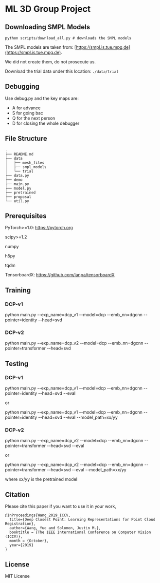 # ML 3D Group Project

## Downloading SMPL Models ##

`python scripts/download_all.py # downloads the SMPL models`

The SMPL models are taken from: [https://smpl.is.tue.mpg.de](https://smpl.is.tue.mpg.de).

We did not create them, do not prosecute us.

Download the trial data under this location: `./data/trial`

## Debugging ##

Use debug.py and the key maps are:
- A for advance
- S for going bac
- Q for the next person
- D for closing the whole debugger

## File Structure ##

```
.
├── README.md
├── data
│   ├── mesh_files
│	├── smpl_models 
│   └── trial
├── data.py
├── demo
├── main.py
├── model.py
├── pretrained
├── proposal
└── util.py
```

## Prerequisites 
PyTorch>=1.0: https://pytorch.org

scipy>=1.2 

numpy

h5py

tqdm

TensorboardX: https://github.com/lanpa/tensorboardX

## Training

### DCP-v1

python main.py --exp_name=dcp_v1 --model=dcp --emb_nn=dgcnn --pointer=identity --head=svd

### DCP-v2

python main.py --exp_name=dcp_v2 --model=dcp --emb_nn=dgcnn --pointer=transformer --head=svd

## Testing

### DCP-v1

python main.py --exp_name=dcp_v1 --model=dcp --emb_nn=dgcnn --pointer=identity --head=svd --eval

or 

python main.py --exp_name=dcp_v1 --model=dcp --emb_nn=dgcnn --pointer=identity --head=svd --eval --model_path=xx/yy

### DCP-v2

python main.py --exp_name=dcp_v2 --model=dcp --emb_nn=dgcnn --pointer=transformer --head=svd --eval

or 

python main.py --exp_name=dcp_v2 --model=dcp --emb_nn=dgcnn --pointer=transformer --head=svd --eval --model_path=xx/yy

where xx/yy is the pretrained model

## Citation
Please cite this paper if you want to use it in your work,

	@InProceedings{Wang_2019_ICCV,
	  title={Deep Closest Point: Learning Representations for Point Cloud Registration},
	  author={Wang, Yue and Solomon, Justin M.},
	  booktitle = {The IEEE International Conference on Computer Vision (ICCV)},
	  month = {October},
	  year={2019}
	}

## License
MIT License
